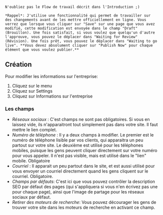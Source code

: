 ```hint|directive
N'oubliez pas le Flow de travail décrit dans l'Introduction ;)

*Rappel*: J'utilise une fonctionnalité qui permet de travailler sur des changements avant de les mettre officiellement en ligne. Vous verrez que lorsque vous cliquer sur "Save" sur une page que vous avez modifié, cette modification est envoyée dans le champ "Draft" (Brouillon). Une fois satisfait, si vous voulez que quelqu'un d'autre l'approuve, vous pouvez le déplacer dans "Waiting for Review" (Révision). Une fois prêt, vous pouvez le déplacer dans "Waiting to go live". **Vous devez absolument cliquer sur "Publish Now" pour chaque élément que vous voulez publier.**
```

## Création

Pour modifier les informations sur l'entreprise:

1. Cliquez sur le menu
2. Cliquez sur Settings
3. Cliquez sur Informations sur l'entreprise

### Les champs

- *Réseaux sociaux* : C'est champs ne sont pas obligatoires. Si vous en laissez vide, ils n'apparaitront tout simplement pas dans votre site. Il faut mettre le lien complet.
- *Numéro de téléphone* : Il y a deux champs à modifier. Le premier est le numéro de téléphone lisible par vos clients, qui apparaitra un peu partout sur votre site. Le deuxième est utilisé pour les téléphones mobiles, puisque les gens peuvent cliquer directement sur votre numéro pour vous appeler. Il n'est pas visible, mais est utilisé dans le "lien" mobile. Obligatoire
- *Courriel* : Il apparait un peu partout dans le site, et est aussi utilisé pour vous envoyer un courriel directement quand les gens cliquent sur le courriel. Obligatoire.
- *Champs par défauts*: C'est ici que vous pouvez contrôler la description SEO par défaut des pages (qui s'appliquera si vous n'en écrivez pas une pour chaque page), ainsi que l'image de partage pour les réseaux sociaux par défaut.
- *Retirer des moteurs de recherche*: Vous pouvez décourager les gens de trouver votre site dans les moteurs de recherche en activant ce champ. 